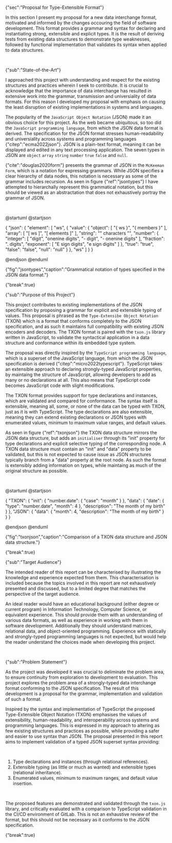 {"sec":"Proposal for Type-Extensible Format"}

In this section I present my proposal for a new data interchange format, motivated and informed by the changes occouring the field of software development. This format provides a grammar and syntax for declaring and instantiating strong, extensible and explicit types. It is the result of deriving tests from existing data structures to demonstrate type weaknesses, followed by functional implementation that validates its syntax when applied to data structures.

<br>

{"sub":"State-of-the-Art"}

I approached this project with understanding and respect for the existing structures and practices wherein I seek to contribute. It is crucial to acknowledge that the importance of data interchange has resulted in extensive work into the grammar, transmission and universiality of data formats. For this reason I developed my proposal with emphasis on causing the least disruption of existing implementations in systems and languages.

The popularity of the `JavaScript Object Notation` (JSON) made it an obvious choice for this project. As the web became ubiquitous, so too did the `JavaScript programming language`, from which the JSON data format is derived. The specification for the JSON format stresses human-readability and universiality across systems and programming languages {"citep":"ecma2022json"}. JSON is a plain-text format, meaning it can be displayed and edited in any text processing application. The seven types in JSON are `object` `array` `string` `number` `true` `false` and `null`.

{"cite":"douglas2020form"} presents the grammar of JSON in the `McKeeman Form`, which is a notation for expressing grammars. While JSON specifies a clear hierarchy of data nodes, this notation is necessary as some of the grammar includes recursion. As seen in figure {"ref":"jsontypes"} I have attempted to hierarchally represent this grammatical notation, but this should be viewed as an abstractation that does not exhaustively portray the grammar of JSON.

<br>

@startuml
@startjson

<style>
jsonDiagram {
    BackGroundColor transparent
    node {
        BackGroundColor white
    }
}
</style>

{
    "json": {
        "element": [
            "ws",
            {
                "value": {
                    "object": [
                        "{ ws }",
                        "{ members }"
                    ],
                    "array": [
                        "[ ws ]",
                        "[ elements ]"
                    ],
                    "string": "\" characters \"",
                    "number": {
                        "integer": [
                            "digit",
                            "onenine digits",
                            "- digit",
                            "- onenine digits"
                        ],
                        "fraction": ". digits",
                        "exponent": [
                            "E sign digits",
                            "e sign digits"
                        ]
                    },
                    "true": "true",
                    "false": "false",
                    "null": "null"
                }
            },
            "ws"
        ]
    }
}

@endjson
@enduml

{"fig":"jsontypes","caption":"Grammatical notation of types specified in the JSON data format."}

{"break":true}

{"sub":"Purpose of this Project"}

This project contributes to existing implementations of the JSON specification by proposing a grammar for explicit and extensible typing of values. This proposal is phrased as the `Type-Extensibe Object Notation` (TXON) which is a format that conforms completely to the JSON specification, and as such it maintains full compatibility with existing JSON encoders and decoders. The TXON format is paired with the `txon.js` library written in JavaScript, to validate the syntactical application in a data structure and conformance within its embedded type system.

The proposal was directly inspired by the `TypeScript programming language`, which is a superset of the JavaScript language, from which the JSON specification is derived {"citep":"micro2022typescript"}. TypeScript takes an extensible approach to declaring strongly-typed JavaScript properties, by maintaing the structure of JavaScript, allowing developers to add as many or no declarations at all. This also means that TypeScript code becomes JavaScript code with slight modifications.

The TXON format provides support for type declarations and instances, which are validated and compared for conformance. The syntax itself is extensible, meaning all, some, or none of the data can be typed with TXON, just as it is with TypeScript. The type declarations are also extensible, meaning they can extend existing declarations or JSON types with enumerated values, minimum to maximum value ranges, and default values.

As seen in figure {"ref":"txonjson"} the TXON data structure mirrors the JSON data structure, but adds an `initialiser` through its "init" property for type declarations and explicit selective typing of the corresponding node. A TXON data structure must contain an "init" and "data" property to be validated, but this is not expected to cause issue as JSON structures typically branch from a "data" property at the root node. As such the format is extensibly adding information on types, while maintaing as much of the original structure as possible.

<br>

@startuml
@startjson

<style>
jsonDiagram {
    BackGroundColor transparent
    node {
        BackGroundColor white
    }
}
</style>

{
    "TXON": {
        "init": {
            "number.date": {
                "case": "month"
            }
        },
        "data": {
            "date": {
                "type": "number.date",
                "month": 4
            },
            "description": "The month of my birth"
        }
    },
    "JSON": {
        "data": {
            "month": 4,
            "description": "The month of my birth"
        }
    }
}

@endjson
@enduml

{"fig":"txonjson","caption":"Comparison of a TXON data structure and JSON data structure."}

{"break":true}

{"sub":"Target Audience"}

The intended reader of this report can be characterised by illustrating the knowledge and experience expected from them. This characterisation is included because the topics involved in this report are not exhaustively presented and discussed, but to a limited degree that matches the perspective of the target audience.

An ideal reader would have an educational background (either degree or current program) in Information Technology, Computer Science, or equivalent experience. This should provide them with an understanding of various data formats, as well as experience in working with them in software development. Additionally they should understand matrices, relational data, and object-oriented programming. Experience with statically and strongly-typed programming languages is not expected, but would help the reader understand the choices made when developing this project.

<br>

{"sub":"Problem Statement"}

As the project was developed it was crucial to deliminate the problem area, to ensure continuity from exploration to development to evaluation. This project explores the problem area of a strongly-typed data interchange format conforming to the JSON specification. The result of this development is a proposal for the grammar, implementation and validation of such a format.

Inspired by the syntax and implementation of TypeScript the proposed Type-Extensible Object Notation (TXON) emphasises the values of extensibility, human-readability, and interoperability across systems and programming languages. This is expressed in my approach to altering as few existing structures and practices as possible, while providing a safer and easier to use syntax than JSON. The proposal presented in this report aims to implement validation of a typed JSON superset syntax providing:

<br>

1. Type declarations and instances (through relational references).
2. Extensible typing (as little or much as wanted) and extensible types (relational inheritance).
3. Enumerated values, minimum to maximum ranges, and default value insertion.

<br>

The proposed features are demonstrated and validated through the `txon.js` library, and critically evaluated with a comparison to TypeScript validation in the CI/CD environment of GitLab. This is not an exhaustive review of the format, but this should not be necessary as it conforms to the JSON specification.

{"break":true}